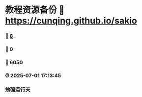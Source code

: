 # 教程资源备份 :link: https://cunqing.github.io/sakio 
### :page_facing_up: [8](https://cunqing.github.io/sakio/tag.html) 
### :speech_balloon: 0 
### :hibiscus: 6050 
### :alarm_clock: 2025-07-01 17:13:45 
### <p>勉强运行<span id="iday"></span>天<script>function siteRun(d){var nowD=new Date();return parseInt((nowD.getTime()-Date.parse(d))/24/60/60/1000)} document.getElementById("iday").innerHTML=siteRun("2001/02/05");</script></p>
